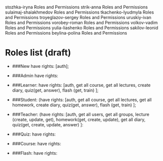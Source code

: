 stozhka-iryna	Roles and Permissions
strik-anna	Roles and Permissions
sulaimaj-shaiakhmedov	Roles and Permissions
tkachenko-lyudmyla	Roles and Permissions
troyeglazov-sergey	Roles and Permissions
uruskiy-ivan	Roles and Permissions
vorobey-roman	Roles and Permissions
volkov-vadim	Roles and Permissions
yulia-liashenko	Roles and Permissions
sakilov-leonid  Roles and Permissions
beylina-polina Roles and Permissions


# Roles list (draft)
        
* ###New 
        have rights: [auth];
* ###Admin 
         have rights:
* ###Learner: 
        have rights: [auth, get all course,  get all lectures, create diary, quiz(get, answer), flash (get, train) ];
* ###Student: 
        (have rights: [auth, get all course,  get all lectures, get all homework, create diary, quiz(get, answer), flash (get, train) ];
* ###Teacher: 
        (have rights: [auth, get all users, get all groups,  lecture (create, update, get), homework(get, create, update), get all diary, quiz(get, create, update, answer)  ]:
* ###Quiz: 
         have rights:

* ###Course:
         have rights:
        
* ###Flash: 
         have rights:
        
        